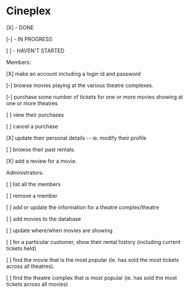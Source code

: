 # Cineplex

[X] - DONE

[-] - IN PROGRESS

[ ] - HAVEN'T STARTED


Members:

[X] make an account including a login id and password

[-] browse movies playing at the various theatre complexes.

[-] purchase some number of tickets for one or more movies showing at one or more theatres

[ ] view their purchases

[ ] cancel a purchase

[X] update their personal details -- ie. modify their profile

[ ] browse their past rentals.

[X] add a review for a movie.



Administrators:

[ ] list all the members

[ ] remove a member

[ ] add or update the information for a theatre complex/theatre

[ ] add movies to the database

[ ] update where/when movies are showing

[ ] for a particular customer, show their rental history (including current tickets held)

[ ] find the movie that is the most popular (ie. has sold the most tickets across all theatres).

[ ] find the theatre complex that is most popular (ie. has sold the most tickets across all movies)


